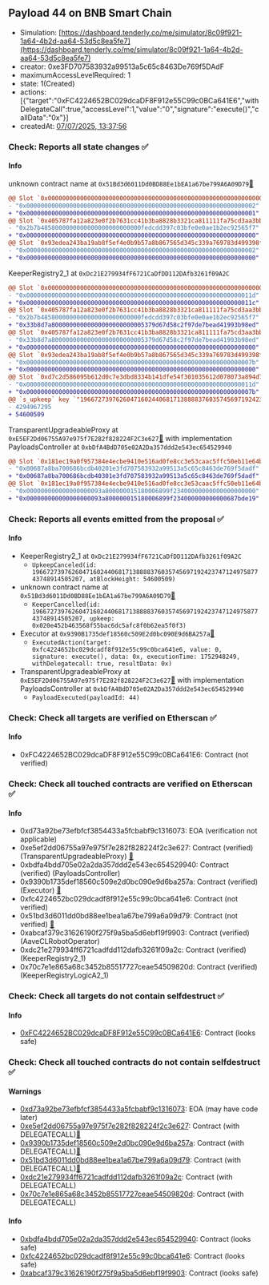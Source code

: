 ## Payload 44 on BNB Smart Chain

- Simulation: [https://dashboard.tenderly.co/me/simulator/8c09f921-1a64-4b2d-aa64-53d5c8ea5fe7](https://dashboard.tenderly.co/me/simulator/8c09f921-1a64-4b2d-aa64-53d5c8ea5fe7)
- creator: 0xe3FD707583932a99513a5c65c8463De769f5DAdF
- maximumAccessLevelRequired: 1
- state: 1(Created)
- actions: [{"target":"0xFC4224652BC029dcaDF8F912e55C99c0BCa641E6","withDelegateCall":true,"accessLevel":1,"value":"0","signature":"execute()","callData":"0x"}]
- createdAt: [07/07/2025, 13:37:56](https://bscscan.com/tx/0x2e560428bfde917e60593a5e2bcccf331c7bd8d5f34cd003fdef2ac68a2dcaa3)

### Check: Reports all state changes :white_check_mark:

#### Info


unknown contract name at `0x51Bd3d6011Dd0BD88Ee1bEA1a67be799A6A09D79`[:ghost:](https://github.com/bgd-labs/aave-address-book "MiscBNB.AAVE_CL_ROBOT_OPERATOR")
```diff
@@ Slot `0x0000000000000000000000000000000000000000000000000000000000000002` @@
- "0x0000000000000000000000000000000000000000000000000000000000000002"
+ "0x0000000000000000000000000000000000000000000000000000000000000001"
@@ Slot `0x405787fa12a823e0f2b7631cc41b3ba8828b3321ca811111fa75cd3aa3bb5acf` @@
- "0x2b7b4858000000000000000000000000fedcdd397c03bfe0e0ae1b2ec92565f7"
+ "0x0000000000000000000000000000000000000000000000000000000000000000"
@@ Slot `0x93edea243ba19ab8f5ef4e0b9b57a8b867565d345c339a769783d499398f570f` @@
- "0x0000000000000000000000000000000000000000000000000000000000000002"
+ "0x0000000000000000000000000000000000000000000000000000000000000000"
```

KeeperRegistry2_1 at `0xDc21E279934fF6721CaDfDD112DAfb3261f09A2C`
```diff
@@ Slot `0x0000000000000000000000000000000000000000000000000000000000000002` @@
- "0x000000000000000000000000000000000000000000000000000000000000011d"
+ "0x000000000000000000000000000000000000000000000000000000000000011c"
@@ Slot `0x405787fa12a823e0f2b7631cc41b3ba8828b3321ca811111fa75cd3aa3bb5b48` @@
- "0x2b7b4858000000000000000000000000fedcdd397c03bfe0e0ae1b2ec92565f7"
+ "0x33b8d7a80000000000000000000000005379d67d58c2f97de7bead41993b98ed"
@@ Slot `0x405787fa12a823e0f2b7631cc41b3ba8828b3321ca811111fa75cd3aa3bb5bea` @@
- "0x33b8d7a80000000000000000000000005379d67d58c2f97de7bead41993b98ed"
+ "0x0000000000000000000000000000000000000000000000000000000000000000"
@@ Slot `0x93edea243ba19ab8f5ef4e0b9b57a8b867565d345c339a769783d499398f570f` @@
- "0x000000000000000000000000000000000000000000000000000000000000007b"
+ "0x0000000000000000000000000000000000000000000000000000000000000000"
@@ Slot `0xd7c2d586095b612d0c7e3dbd8334b141dfe54f301035612d078073a894d73b9a` @@
- "0x000000000000000000000000000000000000000000000000000000000000011d"
+ "0x000000000000000000000000000000000000000000000000000000000000007b"
@@ `s_upkeep` key `"19667273976260471602440681713888837603574569719242374712497587743748914505207".maxValidBlocknumber` @@
- 4294967295
+ 54600509
```

TransparentUpgradeableProxy at `0xE5EF2Dd06755A97e975f7E282f828224F2C3e627`[:ghost:](https://github.com/bgd-labs/aave-address-book "GovernanceV3BNB.PAYLOADS_CONTROLLER") with implementation PayloadsController at `0xbDfA4BdD705e02A2Da357ddd2e543ec654529940`
```diff
@@ Slot `0x181ec19a0f957384e4ecbe9410e516ad0fe8cc3e53caac5ffc50eb11e64bf488` @@
- "0x00687a8ba700686bcdb40201e3fd707583932a99513a5c65c8463de769f5dadf"
+ "0x00687a8ba700686bcdb40301e3fd707583932a99513a5c65c8463de769f5dadf"
@@ Slot `0x181ec19a0f957384e4ecbe9410e516ad0fe8cc3e53caac5ffc50eb11e64bf489` @@
- "0x000000000000000000093a800000015180006899f23400000000000000000000"
+ "0x000000000000000000093a800000015180006899f234000000000000687bde19"
```


### Check: Reports all events emitted from the proposal :white_check_mark:

#### Info

- KeeperRegistry2_1 at `0xDc21E279934fF6721CaDfDD112DAfb3261f09A2C`
  - `UpkeepCanceled(id: 19667273976260471602440681713888837603574569719242374712497587743748914505207, atBlockHeight: 54600509)`
- unknown contract name at `0x51Bd3d6011Dd0BD88Ee1bEA1a67be799A6A09D79`[:ghost:](https://github.com/bgd-labs/aave-address-book "MiscBNB.AAVE_CL_ROBOT_OPERATOR")
  - `KeeperCancelled(id: 19667273976260471602440681713888837603574569719242374712497587743748914505207, upkeep: 0x020e452b463568f55bac6dc5afc8f0b62ea5f0f3)`
- Executor at `0x9390B1735def18560c509E2d0bc090E9d6BA257a`[:ghost:](https://github.com/bgd-labs/aave-address-book "AaveV3BNB.ACL_ADMIN, GovernanceV3BNB.EXECUTOR_LVL_1")
  - `ExecutedAction(target: 0xfc4224652bc029dcadf8f912e55c99c0bca641e6, value: 0, signature: execute(), data: 0x, executionTime: 1752948249, withDelegatecall: true, resultData: 0x)`
- TransparentUpgradeableProxy at `0xE5EF2Dd06755A97e975f7E282f828224F2C3e627`[:ghost:](https://github.com/bgd-labs/aave-address-book "GovernanceV3BNB.PAYLOADS_CONTROLLER") with implementation PayloadsController at `0xbDfA4BdD705e02A2Da357ddd2e543ec654529940`
  - `PayloadExecuted(payloadId: 44)`

### Check: Check all targets are verified on Etherscan :white_check_mark:

#### Info

- 0xFC4224652BC029dcaDF8F912e55C99c0BCa641E6: Contract (not verified) 

### Check: Check all touched contracts are verified on Etherscan :white_check_mark:

#### Info

- 0xd73a92be73efbfcf3854433a5fcbabf9c1316073: EOA (verification not applicable)
- 0xe5ef2dd06755a97e975f7e282f828224f2c3e627: Contract (verified) (TransparentUpgradeableProxy) [:ghost:](https://github.com/bgd-labs/aave-address-book "GovernanceV3BNB.PAYLOADS_CONTROLLER")
- 0xbdfa4bdd705e02a2da357ddd2e543ec654529940: Contract (verified) (PayloadsController) 
- 0x9390b1735def18560c509e2d0bc090e9d6ba257a: Contract (verified) (Executor) [:ghost:](https://github.com/bgd-labs/aave-address-book "AaveV3BNB.ACL_ADMIN, GovernanceV3BNB.EXECUTOR_LVL_1")
- 0xfc4224652bc029dcadf8f912e55c99c0bca641e6: Contract (not verified) 
- 0x51bd3d6011dd0bd88ee1bea1a67be799a6a09d79: Contract (not verified) [:ghost:](https://github.com/bgd-labs/aave-address-book "MiscBNB.AAVE_CL_ROBOT_OPERATOR")
- 0xabcaf379c31626190f275f9a5ba5d6ebf19f9903: Contract (verified) (AaveCLRobotOperator) 
- 0xdc21e279934ff6721cadfdd112dafb3261f09a2c: Contract (verified) (KeeperRegistry2_1) 
- 0x70c7e1e865a68c3452b85517727ceae54509820d: Contract (verified) (KeeperRegistryLogicA2_1) 

### Check: Check all targets do not contain selfdestruct :white_check_mark:

#### Info

- [0xFC4224652BC029dcaDF8F912e55C99c0BCa641E6](https://bscscan.com/address/0xFC4224652BC029dcaDF8F912e55C99c0BCa641E6): Contract (looks safe)

### Check: Check all touched contracts do not contain selfdestruct :white_check_mark:

#### Warnings

- [0xd73a92be73efbfcf3854433a5fcbabf9c1316073](https://bscscan.com/address/0xd73a92be73efbfcf3854433a5fcbabf9c1316073): EOA (may have code later)
- [0xe5ef2dd06755a97e975f7e282f828224f2c3e627](https://bscscan.com/address/0xe5ef2dd06755a97e975f7e282f828224f2c3e627): Contract (with DELEGATECALL)[:ghost:](https://github.com/bgd-labs/aave-address-book "GovernanceV3BNB.PAYLOADS_CONTROLLER")
- [0x9390b1735def18560c509e2d0bc090e9d6ba257a](https://bscscan.com/address/0x9390b1735def18560c509e2d0bc090e9d6ba257a): Contract (with DELEGATECALL)[:ghost:](https://github.com/bgd-labs/aave-address-book "AaveV3BNB.ACL_ADMIN, GovernanceV3BNB.EXECUTOR_LVL_1")
- [0x51bd3d6011dd0bd88ee1bea1a67be799a6a09d79](https://bscscan.com/address/0x51bd3d6011dd0bd88ee1bea1a67be799a6a09d79): Contract (with DELEGATECALL)[:ghost:](https://github.com/bgd-labs/aave-address-book "MiscBNB.AAVE_CL_ROBOT_OPERATOR")
- [0xdc21e279934ff6721cadfdd112dafb3261f09a2c](https://bscscan.com/address/0xdc21e279934ff6721cadfdd112dafb3261f09a2c): Contract (with DELEGATECALL)
- [0x70c7e1e865a68c3452b85517727ceae54509820d](https://bscscan.com/address/0x70c7e1e865a68c3452b85517727ceae54509820d): Contract (with DELEGATECALL)

#### Info

- [0xbdfa4bdd705e02a2da357ddd2e543ec654529940](https://bscscan.com/address/0xbdfa4bdd705e02a2da357ddd2e543ec654529940): Contract (looks safe)
- [0xfc4224652bc029dcadf8f912e55c99c0bca641e6](https://bscscan.com/address/0xfc4224652bc029dcadf8f912e55c99c0bca641e6): Contract (looks safe)
- [0xabcaf379c31626190f275f9a5ba5d6ebf19f9903](https://bscscan.com/address/0xabcaf379c31626190f275f9a5ba5d6ebf19f9903): Contract (looks safe)

